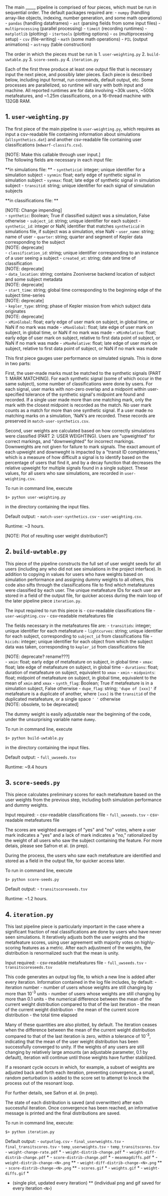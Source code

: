The main _____ pipeline is comprised of four pieces, which must be run in sequential order.  The default packages required are:
	- `numpy` (handling array-like objects, indexing, number generation, and some math operations)
	- `pandas` (handling dataframes)
	- `ast` (parsing fields from some input files)
	- `multiprocessing` (parallel processing)
	- `timeit` (recording runtimes)
	- `matplotlib` (plotting)
	- `itertools` (plotting options)
	- `os` (multiprocessing setup)
	- `csv` (file-writing)
	- `math` (some math operations)
	- `PIL` (output animations)
	- `astropy` (table construction)

The order in which the pieces must be run is
	1. `user-weighting.py`
	2. `build-uwtable.py`
	3. `score-seeds.py`
	4. `iteration.py`

Each of the first three produce at least one output file that is necessary input the next piece, and possibly later pieces.  Each piece is described below, including input format, run commands, default output, etc.  Some processes are parallelized, so runtime will vary with both input and machine.  All reported runtimes are for data involving ~30k users, ~500k metafeatures, and ~1.25m classifications, on a 16-thread machine with 132GB RAM.

## 1.  `user-weighting.py`

The first piece of the main pipeline is `user-weighting.py`, which requires as input a csv-readable file containing information about simulations (`allsynthetics.dat`) and another csv-readable file containing user classifications (`mdwarf-classifs.csv`).  <div class="text-red mb-2">[NOTE:  Make this callable through user input.]</div>  The following fields are necessary in each input file:

**in simulations file: **
	- `syntheticid`:  integer; unique identifier for a simulation subject
	- `synmin`:  float; early edge of synthetic signal in simulation subject
	- `synmax`:  float; late edge of synthetic signal in simulation subject
	- `transitid`:  string; unique identifier for each signal of simulation subjects

**in classifications file: **  <div class="text-red mb-2">[NOTE:  Change impending]</div>
	- `synthetic`:  Boolean; True if classified subject was a simulation, False otherwise
	- `subject_id`:  string; unique identifier for each subject
	- `synthetic_id`:  integer or NaN; identifier that matches `syntheticid` in simulations file, if subject was a simulation, else NaN
	- `user_name`:  string; name of user
	- `quarter`:  string; quarter and segment of Kepler data corresponding to the subject  <div class="text-red mb-2">[NOTE:  deprecate]</div>
	- `classification_id`:  string; unique identifier corresponding to an instance of a user seeing a subject
	- `created_at`:  string; date and time of classification  <div class="text-red mb-2">[NOTE:  deprecate]</div>
	- `data_location`:  string; contains Zooniverse backend location of subject and some subject metadata  <div class="text-red mb-2">[NOTE:  deprecate]</div>
	- `start_time`:  string; global time corresponding to the beginning edge of the subject time-series  <div class="text-red mb-2">[NOTE:  deprecate]</div>
	- `kepler_type`:  string; phase of Kepler mission from which subject data originates  <div class="text-red mb-2">[NOTE:  deprecate]</div>
	- `xMinGlobal`:  float; early edge of user mark on subject, in global time, or NaN if no mark was made
	- `xMaxGlobal`:  float; late edge of user mark on subject, in global time, or NaN if no mark was made
	- `xMinRelative`:  float; early edge of user mark on subject, relative to first data point of subject, or NaN if no mark was made
	- `xMaxRelative`:  float; late edge of user mark on subject, relative to first data point of subject, or NaN if no mark was made

This first piece gauges user performance on simulated signals.  This is done in two parts:

First, the user-made marks must be matched to the synthetic signals (PART 1: MARK MATCHING).  For each synthetic signal (some of which occur in the same subject), some number of classifications were done by users.  For each signal, user marks with non-zero overlap and a midpoint within user-specified tolerance of the synthetic signal's midpoint are found and recorded.  If a single user made more than one matching mark, only the mark with the closest midpoint is recorded as the match.  No user mark counts as a match for more than one synthetic signal.  If a user made no matching marks on a simulation, 'NaN's are recorded.  These records are preserved in `match-user-synthetics.csv`.

Second, user weights are calculated based on how correctly simulations were classified (PART 2: USER WEIGHTING).  Users are "upweighted" for correct markings, and "downweighted" for incorrect markings.  Downweights are not given for failure to mark signals.  The exact amount of each upweight and downweght is impacted by a "transit ID completeness," which is a measure of how difficult a signal is to identify based on the percentage of users that find it, and by a decay function that decreases the relative upweight for multiple signals found in a single subject.  These values, for all users who saw simulations, are recorded in `user-weighting.csv`.

To run in command line, execute
```
$> python user-weighting.py
```
in the directory containing the input files.

Default output:
	- `match-user-synthetics.csv`
	- `user-weighting.csv`.

Runtime:  ~3 hours.

<div class="text-red mb-2">[NOTE:  Plot of resulting user weight distribution?]</div>

## 2.  `build-uwtable.py`

This piece of the pipeline constructs the full set of user weight seeds for all users (including any who did not see simulations in the project interface).  In addition to copying in values for users who have weights based on simulation performance and assigning dummy weights to all others, this code also sifts through the classifications file to find which metafeatures were classified by each user.  The unique metafeature IDs for each user are stored in a field of the output file, for quicker access during the main loop of the later pipeline piece `iteration.py`.

The input required to run this piece is
	- csv-readable classifications file
	- `user-weighting.csv`
	- csv-readable metafeatures file

The fields necessary in the metafeatures file are:
	- `transitids`:  integer; unique identifier for each metafeature
	- `lightcurves`:  string; unique identifier for each subject, corresponding to `subject_id` from classifications file
	- `kicids`:  integer; unique identifier for each object from which the subject data was taken, corresponding to `kepler_id` from classifications file  <div class="text-red mb-2">[NOTE:  deprecate?  rename???]</div>
	- `xmin`:  float; early edge of metafeature on subject, in global time
	- `xmax`:  float; late edge of metafeature on subject, in global time
	- `durations`:  float; duration of metafeature on subject, equivalent to `xmax` - `xmin`
	- `midpoints`:  float; midpoint of metafeature on subject, in global time, equivalent to the mean of `xmin` and `xmax`
	- `synth_flag`:  Boolean; True if metafeature is in a simulation subject, False otherwise
	- `dupe_flag`:  string; `'dupe of [xxx]'` if metafeature is a duplicate of another, where `[xxx]` is the `transitid` of the duplicated metafeature, or a single space `' '` otherwise  <div class="text-red mb-2">[NOTE:  obsolete, to be deprecated]</div>

The dummy weight is easily adjustable near the beginning of the code, under the unsurprising variable name `dummy`.

To run in command line, execute
```
$> python build-uwtable.py
```
in the directory containing the input files.

Default output:
	- `full_uwseeds.tsv`

Runtime:  ~9.4 hours

## 3.  `score-seeds.py`

This piece calculates preliminary scores for each metafeature based on the user weights from the previous step, including both simulation performance and dummy weights.

Input required:
	- csv-readable classifications file
	- `full_uwseeds.tsv`
	- csv-readable metafeatures file

The scores are weighted averages of "yes" and "no" votes, where a user mark indicates a "yes" and a lack of mark indicates a "no," rationalized by the weight of all users who saw the subject containing the feature.  For more detais, please see Safron et al. (in prep).

During the process, the users who saw each metafeature are identified and stored as a field in the output file, for quicker access later.

To run in command line, execute
```
$> python score-seeds.py
```

Default output:
	- `transitscoreseeds.tsv`

Runtime:  ~1.2 hours.

## 4.  `iteration.py`

This last pipeline piece is particularly important in the case where a significant fraction of real classifications are done by users who have never seen simulations.  It iteratively adjusts both the user weights and the metafeature scores, using user agreement with majority votes on highly-scoring features as a metric.  After each adjustment of the weights, the distribution is renormalized such that the mean is unity.

Input required:
	- csv-readable metafeatures file
	- `full_uwseeds.tsv`
	- `transitscoreseeds.tsv`

This code generates an output log file, to which a new line is added after every iteration.  Information contained in the log file includes, by default:
	- iteration number
	- number of users whose weights are still changing by more than 10<sup>-3</sup> units
	- number of users whose weights are still changing by more than 0.1 units
	- the numerical difference between the mean of the current weight distribution compared to that of the last iteration
	- the mean of the current weight distribution
	- the mean of the current score distribution
	- the total time elapsed

Many of these quantities are also plotted, by default.  The iteration ceases when the difference between the mean of the current weight distribution compared to that of the last iteration is zero, within a tolerance of 10<sup>-3</sup>, indicating that the mean of the user weight distribution has been successfully converged to unity.  If the weights of any users are still changing by relatively large amounts (an adjustable parameter, 0.1 by default), iteration will continue until those weights have further stabilized.

If a resonant cycle occurs in which, for example, a subset of weights are adjusted back and forth each iteration, preventing convergence, a small, random perturbation is added to the score set to attempt to knock the process out of the resonant loop.

For further details, see Safron et al. (in prep).

The state of each distribution is saved (and overwritten) after each successful iteration.  Once convergence has been reached, an informative message is printed and the final distributions are saved.

To run in command line, execute:
```
$> python iteration.py
```

Default output:
	- `outputlog.csv`
	- `final_userweights.tsv`
	- `final_transitscores.tsv`
	- `temp_userweights.tsv`
	- `temp_transitscores.tsv`
	- `weight-change-rate.pdf` *
	- `weight-distrib-change.pdf` *
	- `weight-diff-distrib-change.pdf` *
	- `score-distrib-change.pdf` *
	- `meanmagdiffs.pdf` *
	- `weight-distrib-change-<N>.png` **
	- `weight-diff-distrib-change-<N>.png` **
	- `score-distrib-change-<N>.png` **
	- `scores.gif` *
	- `weights.gif` *
	- `weight-diffs.gif` *

* (single plot, updated every iteration)
** (individual png and gif saved for every iteration `<N>`)
